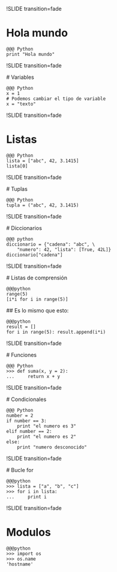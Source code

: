 !SLIDE transition=fade

# Hola mundo

    @@@ Python
    print "Hola mundo"

!SLIDE transition=fade

# Variables

    @@@ Python
    x = 1
    # Podemos cambiar el tipo de variable
    x = "texto" 

!SLIDE transition=fade

# Listas

    @@@ Python
    lista = ["abc", 42, 3.1415]
    lista[0]

!SLIDE transition=fade

# Tuplas

    @@@ Python
    tupla = ("abc", 42, 3.1415)

!SLIDE transition=fade

# Diccionarios

    @@@ python
    diccionario = {"cadena": "abc", \
        "numero": 42, "lista": [True, 42L]}
    diccionario["cadena"]

!SLIDE transition=fade

# Listas de comprensión

    @@@python
    range(5)
    [i*i for i in range(5)]

## Es lo mismo que esto: 

    @@@python
    result = []
    for i in range(5): result.append(i*i)

!SLIDE transition=fade

# Funciones

    @@@ Python
    >>> def suma(x, y = 2):
    ...     return x + y


!SLIDE transition=fade

# Condicionales

    @@@ Python
    number = 2 
    if number == 3:
        print "el numero es 3"
    elif number == 2:
        print "el numero es 2"
    else:
        print "numero desconocido"

!SLIDE transition=fade

# Bucle for

    @@@python
    >>> lista = ["a", "b", "c"]
    >>> for i in lista:
    ...     print i


!SLIDE transition=fade

# Modulos

    @@@python
    >>> import os 
    >>> os.name 
    'hostname'


